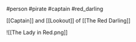 #person #pirate #captain #red_darling 

[[Captain]] and [[Lookout]] of [[The Red Darling]]

![[The Lady in Red.png]]